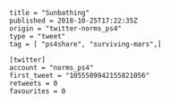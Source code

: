 ```
title = "Sunbathing"
published = 2018-10-25T17:22:35Z
origin = "twitter-norms_ps4"
type = "tweet"
tag = [ "ps4share", "surviving-mars",]

[twitter]
account = "norms_ps4"
first_tweet = "1055509942155821056"
retweets = 0
favourites = 0
```

<p class='image'><img src='https://mnf.m17s.net/2018/10/25/DqXsshQW4AAe3qf.jpg' alt=''></p>

